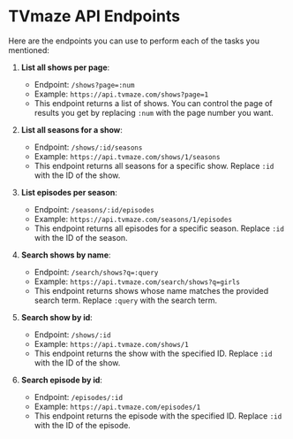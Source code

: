 # TVmaze API Endpoints

Here are the endpoints you can use to perform each of the tasks you mentioned:

1. **List all shows per page**:

   - Endpoint: `/shows?page=:num`
   - Example: `https://api.tvmaze.com/shows?page=1`
   - This endpoint returns a list of shows. You can control the page of results you get by replacing `:num` with the page number you want.

2. **List all seasons for a show**:

   - Endpoint: `/shows/:id/seasons`
   - Example: `https://api.tvmaze.com/shows/1/seasons`
   - This endpoint returns all seasons for a specific show. Replace `:id` with the ID of the show.

3. **List episodes per season**:

   - Endpoint: `/seasons/:id/episodes`
   - Example: `https://api.tvmaze.com/seasons/1/episodes`
   - This endpoint returns all episodes for a specific season. Replace `:id` with the ID of the season.

4. **Search shows by name**:

   - Endpoint: `/search/shows?q=:query`
   - Example: `https://api.tvmaze.com/search/shows?q=girls`
   - This endpoint returns shows whose name matches the provided search term. Replace `:query` with the search term.

5. **Search show by id**:

   - Endpoint: `/shows/:id`
   - Example: `https://api.tvmaze.com/shows/1`
   - This endpoint returns the show with the specified ID. Replace `:id` with the ID of the show.

6. **Search episode by id**:
   - Endpoint: `/episodes/:id`
   - Example: `https://api.tvmaze.com/episodes/1`
   - This endpoint returns the episode with the specified ID. Replace `:id` with the ID of the episode.
